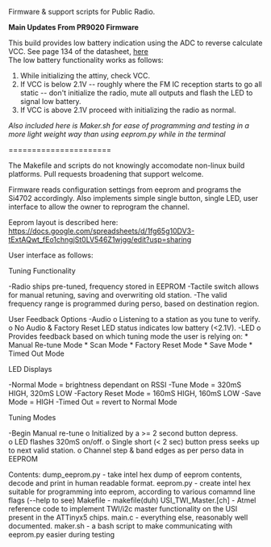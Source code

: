 Firmware & support scripts for Public Radio.

**Main Updates From PR9020 Firmware**

  This build provides low battery indication using the ADC to reverse calculate VCC. See page 134 of the datasheet, [here](http://www.atmel.com/Images/Atmel-2586-AVR-8-bit-Microcontroller-ATtiny25-ATtiny45-ATtiny85_Datasheet-Summary.pdf)  
  The low battery functionality works as follows: 
  1. While initializing the attiny, check VCC. 
  2. If VCC is below 2.1V -- roughly where the FM IC reception starts to go all static -- don't initialize the radio, mute all outputs and flash the LED to signal low battery.  
  3. If VCC is above 2.1V proceed with initializing the radio as normal.  


  _Also included here is Maker.sh for ease of programming and testing in a more light weight way than using eeprom.py while in the terminal_

  ======================

The Makefile and scripts do not knowingly accomodate non-linux build platforms. Pull requests broadening that support welcome.

Firmware reads configuration settings from eeprom and programs the Si4702 accordingly. Also implements simple single button, single LED, user interface to allow the owner to reprogram the channel.

Eeprom layout is described here: https://docs.google.com/spreadsheets/d/1fg65g10DV3-tExtAQwt_fEo1chngjSt0LV546Z1wjgg/edit?usp=sharing

User interface as follows:

Tuning Functionality

-Radio ships pre-tuned, frequency stored in EEPROM 
-Tactile switch allows for manual retuning, saving and overwriting old station. 
-The valid frequency range is programmed during perso, based on destination region.

User Feedback Options
-Audio
        o Listening to a station as you tune to verify.
        o No Audio & Factory Reset LED status indicates low battery (<2.1V).
-LED
        o Provides feedback based on which tuning mode the user is relying on:
                * Manual Re-tune Mode
                * Scan Mode 
                * Factory Reset Mode
                * Save Mode 
                * Timed Out Mode

LED Displays

-Normal Mode = brightness dependant on RSSI
-Tune Mode = 320mS HIGH, 320mS LOW
-Factory Reset Mode = 160mS HIGH, 160mS LOW
-Save Mode = HIGH
-Timed Out = revert to Normal Mode

Tuning Modes

-Begin Manual re-tune
        o Initialized by a >= 2 second button depress.  
        o LED flashes 320mS on/off.
        o Single short (< 2 sec) button press seeks up to next valid station.
        o Channel step & band edges as per perso data in EEPROM


Contents:
   dump_eeprom.py - take intel hex dump of eeprom contents, decode and print in <sort of> human readable format.
   eeprom.py - create intel hex suitable for programming into eeprom, according to various comamnd line flags (--help to see)
   Makefile - makefile(duh)
   USI_TWI_Master.[ch] - Atmel reference code to implement TWI/i2c master functionality on the USI present in the ATTinyx5 chips.
   main.c - everything else, reasonably well documented.
   maker.sh - a bash script to make communicating with eeprom.py easier during testing
